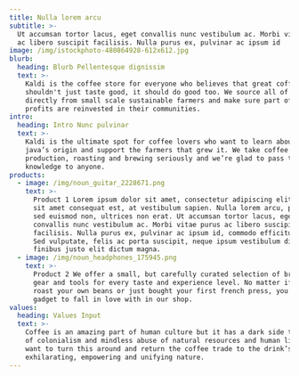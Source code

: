 ```yaml
---
title: Nulla lorem arcu
subtitle: >-
  Ut accumsan tortor lacus, eget convallis nunc vestibulum ac. Morbi vitae purus
  ac libero suscipit facilisis. Nulla purus ex, pulvinar ac ipsum id
image: /img/istockphoto-480864928-612x612.jpg
blurb:
  heading: Blurb Pellentesque dignissim
  text: >-
    Kaldi is the coffee store for everyone who believes that great coffee
    shouldn't just taste good, it should do good too. We source all of our beans
    directly from small scale sustainable farmers and make sure part of the
    profits are reinvested in their communities.
intro:
  heading: Intro Nunc pulvinar
  text: >-
    Kaldi is the ultimate spot for coffee lovers who want to learn about their
    java’s origin and support the farmers that grew it. We take coffee
    production, roasting and brewing seriously and we’re glad to pass that
    knowledge to anyone.
products:
  - image: /img/noun_guitar_2228671.png
    text: >-
      Product 1 Lorem ipsum dolor sit amet, consectetur adipiscing elit. Integer
      sit amet consequat est, at vestibulum sapien. Nulla lorem arcu, porttitor
      sed euismod non, ultrices non erat. Ut accumsan tortor lacus, eget
      convallis nunc vestibulum ac. Morbi vitae purus ac libero suscipit
      facilisis. Nulla purus ex, pulvinar ac ipsum id, commodo efficitur eros.
      Sed vulputate, felis ac porta suscipit, neque ipsum vestibulum diam, et
      finibus justo elit dictum magna. 
  - image: /img/noun_headphones_175945.png
    text: >-
      Product 2 We offer a small, but carefully curated selection of brewing
      gear and tools for every taste and experience level. No matter if you
      roast your own beans or just bought your first french press, you’ll find a
      gadget to fall in love with in our shop.
values:
  heading: Values Input
  text: >-
    Coffee is an amazing part of human culture but it has a dark side too – one
    of colonialism and mindless abuse of natural resources and human lives. We
    want to turn this around and return the coffee trade to the drink’s
    exhilarating, empowering and unifying nature.
---
```


